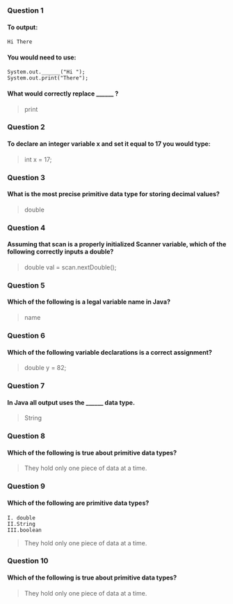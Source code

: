 ### Question 1
#### To output:
```
Hi There
```
#### You would need to use:
```
System.out.______("Hi ");
System.out.print("There");
```
#### What would correctly replace ______ ?
> print

### Question 2
#### To declare an integer variable x and set it equal to 17 you would type:
> int x = 17;
 

### Question 3
#### What is the most precise primitive data type for storing decimal values?
> double

### Question 4
#### Assuming that scan is a properly initialized Scanner variable, which of the following correctly inputs a double?
> double val = scan.nextDouble();

### Question 5
#### Which of the following is a legal variable name in Java?
> name  

### Question 6
#### Which of the following variable declarations is a correct assignment?
> double y = 82;

### Question 7
#### In Java all output uses the ______ data type.
> String

### Question 8
#### Which of the following is true about primitive data types?
> They hold only one piece of data at a time. 

### Question 9
#### Which of the following are primitive data types?
```
I. double
II.String
III.boolean
```
> They hold only one piece of data at a time. 

### Question 10
#### Which of the following is true about primitive data types?
> They hold only one piece of data at a time. 